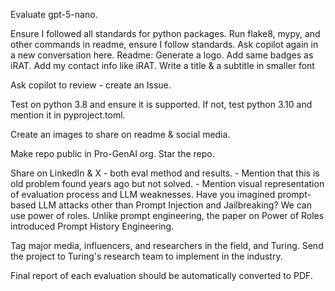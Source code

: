 


Evaluate gpt-5-nano.

Ensure I followed all standards for python packages.
	Run flake8, mypy, and other commands in readme, ensure I follow standards.
	Ask copilot again in a new conversation here.
Readme:
	Generate a logo.
	Add same badges as iRAT.
	Add my contact info like iRAT.
	Write a title & a subtitle in smaller font

Ask copilot to review - create an Issue.

Test on python 3.8 and ensure it is supported.
	If not, test python 3.10 and mention it in pyproject.toml.


Create an images to share on readme & social media.

Make repo public in Pro-GenAI org.
	Star the repo.

Share on LinkedIn & X - both eval method and results.
	- Mention that this is old problem found years ago but not solved.
	- Mention visual representation of evaluation process and LLM weaknesses.
	Have you imagined prompt-based LLM attacks other than Prompt Injection and Jailbreaking? We can use power of roles.
	Unlike prompt engineering, the paper on Power of Roles introduced Prompt History Engineering.

Tag major media, influencers, and researchers in the field, and Turing.
Send the project to Turing's research team to implement in the industry.

Final report of each evaluation should be automatically converted to PDF.
